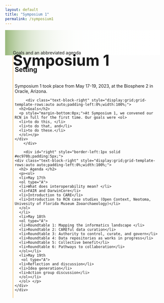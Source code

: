 ```yaml
---
layout: default
title: "Symposium 1"
permalink: /symposium1
---
```


<style>
    ol, li {
        color: black;
        font-size:20px;
    }
</style>

<div class="text-block-right" style="display:grid;background-image:linear-gradient(to left, #fff, 90%, #97b779);padding:0;margin-right:0;width:100%;" id="headingblock">
    <div class="text-block-right" style="display:grid;grid-template-rows:40px auto;background-color:transparent;padding-left:5%;align-content:center;width:95%;" id="heading-left">
      <h1 style="font-size:calc(20px + 3vw);height:40px;align-self:start;">Symposium 1</h1>
      <p style="align-self:start;padding-top:10px;margin:0px;margin-top:3%;" id="describe">Goals and an abbreviated agenda</p>
    </div>
  </div>
  
<div class="text-block-right" style="display:grid;grid-template-columns:auto auto;padding-left:5%;width:95%;">
    <div id="left" style="border-left:1px solid #ec970b;padding:5px;">
        <div class="text-block-right" style="display:grid;grid-template-rows:auto auto;padding-left:0%;width:100%;">
          <h2>Setting</h2>
          <p style="margin-bottom:0px;">Symposium 1 took place from May 17-19, 2023, at the Biosphere 2 in Oracle, Arizona.</p>
        </div>


         <div class="text-block-right" style="display:grid;grid-template-rows:auto auto;padding-left:0%;width:100%;">
      <h2>Goals</h2>
      <p style="margin-bottom:0px;">At Symposium 1, we convened our RCN in full for the first time. Our goals were <ol>
      <li>to do this, </li>
      <li>to do that, and</li>
      <li>to do these.</li>
      </ol></p>
    </div>
        </div>

        <div id="right" style="border-left:1px solid #ec970b;padding:5px;">
    <div class="text-block-right" style="display:grid;grid-template-rows:auto auto;padding-left:0%;width:100%;">
      <h2> Agenda </h2>
      <p><ol>
      <li>May 17th
      <ol type="A">
      <li>What does interoperability mean? </li>
      <li>FAIR and DarwinCore</li>
      <li>Introduction to CARE</li>
      <li>Introduction to RCN case studies (Open Context, Neotoma, Univesity of Florida Museum Zooarchaeology)</li>
      </ol>
      </li>
      <li>May 18th
      <ol type="A">
      <li>Roundtable 1: Mapping the informatics landscape </li>
      <li>Roundtable 2: CAREful data curation</li>
      <li>Roundtable 3: Authority to control, curate, and govern</li>
      <li>Roundtable 4: Data repositories as works in progress</li>
      <li>Roundtable 5: Collective benefit</li>
      <li>Roundtable 6: Pathways to collaboration</li>
      </ol></li>
      <li>May 19th
       <ol type="A">
      <li>Reflection and discussion</li>
      <li>Idea generation</li>
      <li>Action group discussion</li>
      </ol></li>
      </ol> </p>
    </div>
    </div>


</div>
